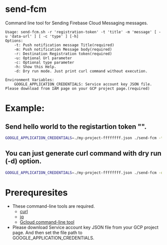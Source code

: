 # send-fcm
Command line tool for Sending Firebase Cloud Messaging messages.

```
Usage: send-fcm.sh -r 'registration-token' -t 'title' -m 'message' [ -u 'data-url' ] [ -c 'type' ] [-h]
Options:
    -t: Push notification message Title(required)
    -m: Push notification Message body(required)
    -r: Destination Registration token(required)
    -u: Optional Url parameter
    -c: Optional type parameter
    -h: Show this Help.
    -d: Dry run mode. Just print curl command without execution.

Environment Variables:
    GOOGLE_APPLICATION_CREDENTIALS: Service account key JSON file. Please download from IAM page on your GCP project page.(required)

```

# Example:
## Send hello world to the registartion token "<REGISTRATION-TOKEN>".
```bash
GOOGLE_APPLICATION_CREDENTIALS=./my-project-ffffffff.json ./send-fcm -t 'sample' -m 'hello world' -r '<REGISTRATION-TOKEN>' -u 'https://www.tech-vein.com/'
```
## You can just generate curl command with dry run (-d) option.
```bash
GOOGLE_APPLICATION_CREDENTIALS=./my-project-ffffffff.json ./send-fcm -d -t 'sample' -m 'hello world' -r '<REGISTRATION-TOKEN>' -u 'https://www.tech-vein.com/'
```


# Prerequresites
- These command-line tools are required.
  - [curl](https://curl.se/)
  - [jq](https://stedolan.github.io/jq/)
  - [Gcloud command-line tool](https://cloud.google.com/sdk/gcloud)
- Please download Service account key JSON file from your GCP project page. And then set the file path to GOOGLE_APPLICATION_CREDENTIALS.
